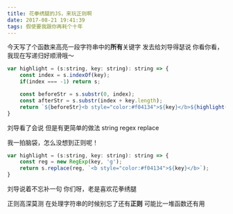 ```yaml
---
title: 花拳绣腿的JS，来玩正则啊
date: 2017-08-21 19:41:39
tags: 假使要我跟你再耗个十年
---
```

今天写了个函数来高亮一段字符串中的**所有**关键字
发去给刘导得瑟说
你看你看，我现在写递归好顺滑哦～
```javascript
var highlight = (s:string, key: string): string => {
    const index = s.indexOf(key);
    if(index === -1) return s;

    const beforeStr = s.substr(0, index);
    const afterStr = s.substr(index + key.length);
    return `${beforeStr}<b style="color:#f04134">${key}</b>${highlight(afterStr, key)}`
}
```

刘导看了会说
但是有更简单的做法
string regex replace

我一拍脑袋，怎么没想到正则呢！
```javascript
var highlight = (s:string, key: string): string => {
    const reg = new RegExp(key, 'g');
    return s.replace(reg, `<b style="color:#f04134">${key}</b>`);
}
```

刘导说着不忘补一句
你们呀，老是喜欢花拳绣腿

正则高深莫测
在处理字符串的时候别忘了还有**正则**
可能比一堆函数还有用
